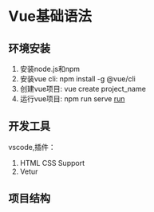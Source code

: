# Vue基础语法

## 环境安装

1. 安装node.js和npm
2. 安装vue cli: npm install -g @vue/cli
3. 创建vue项目: vue create project_name
4. 运行vue项目: npm run serve
    [run](../images/run.png)

## 开发工具

vscode,插件：

1. HTML CSS Support
2. Vetur

## 项目结构
